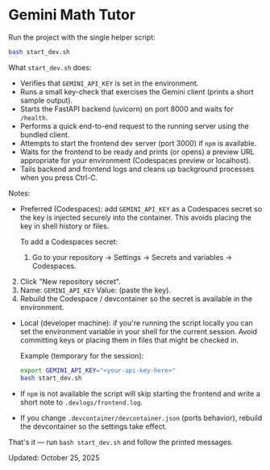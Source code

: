 # Gemini Math Tutor

Run the project with the single helper script:

```bash
bash start_dev.sh
```

What `start_dev.sh` does:
- Verifies that `GEMINI_API_KEY` is set in the environment.
- Runs a small key-check that exercises the Gemini client (prints a short sample output).
- Starts the FastAPI backend (uvicorn) on port 8000 and waits for `/health`.
- Performs a quick end-to-end request to the running server using the bundled client.
- Attempts to start the frontend dev server (port 3000) if `npm` is available.
- Waits for the frontend to be ready and prints (or opens) a preview URL appropriate for your environment (Codespaces preview or localhost).
- Tails backend and frontend logs and cleans up background processes when you press Ctrl-C.

Notes:
- Preferred (Codespaces): add `GEMINI_API_KEY` as a Codespaces secret so the key is injected securely into the container. This avoids placing the key in shell history or files.

	To add a Codespaces secret:
	1. Go to your repository → Settings → Secrets and variables → Codespaces.
 2. Click "New repository secret".
 3. Name: `GEMINI_API_KEY`  Value: (paste the key).
 4. Rebuild the Codespace / devcontainer so the secret is available in the environment.

- Local (developer machine): if you're running the script locally you can set the environment variable in your shell for the current session. Avoid committing keys or placing them in files that might be checked in.

	Example (temporary for the session):
	```bash
	export GEMINI_API_KEY="<your-api-key-here>"
	bash start_dev.sh
	```

- If `npm` is not available the script will skip starting the frontend and write a short note to `.devlogs/frontend.log`.
- If you change `.devcontainer/devcontainer.json` (ports behavior), rebuild the devcontainer so the settings take effect.

That's it — run `bash start_dev.sh` and follow the printed messages.

Updated: October 25, 2025

